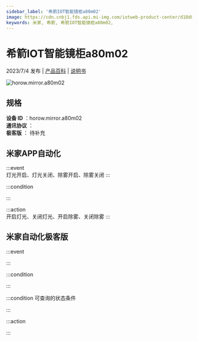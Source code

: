 ```yaml
---
sidebar_label: '希箭IOT智能镜柜a80m02'
image: https://cdn.cnbj1.fds.api.mi-img.com/iotweb-product-center/d18d881ea9904728d5bd92902bce2c9c_1679452349557.png?GalaxyAccessKeyId=AKVGLQWBOVIRQ3XLEW&Expires=9223372036854775807&Signature=0csgJ6lgo5cNJdHH1MJRXNfRdYw=
keywords: 米家, 希箭, 希箭IOT智能镜柜a80m02, 
---
```

# 希箭IOT智能镜柜a80m02

2023/7/4 发布 | [产品百科](https://home.mi.com/webapp/content/baike/product/index.html?model=horow.mirror.a80m02/) | [说明书](https://home.mi.com/views/introduction.html?model=horow.mirror.a80m02&region=cn)

![horow.mirror.a80m02](https://cdn.cnbj1.fds.api.mi-img.com/iotweb-product-center/d18d881ea9904728d5bd92902bce2c9c_1679452349557.png?GalaxyAccessKeyId=AKVGLQWBOVIRQ3XLEW&Expires=9223372036854775807&Signature=0csgJ6lgo5cNJdHH1MJRXNfRdYw=)

## 规格  
> 
**设备 ID** ：horow.mirror.a80m02  
**通讯协议** ：  
**极客版**  ： 待补充 


## 米家APP自动化  

:::event  
灯光开启、灯光关闭、除雾开启、除雾关闭
:::

:::condition  

:::

:::action   
开启灯光、关闭灯光、开启除雾、关闭除雾
:::

## 米家自动化极客版  

:::event  

:::

:::condition  

:::

:::condition 可查询的状态条件  

:::

:::action  

:::

        

